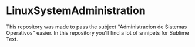 LinuxSystemAdministration
=========================

This repository was made to pass the subject "Administracion de Sistemas Operativos" easier. In this repository you'll find a lot of snnipets for Sublime Text.
